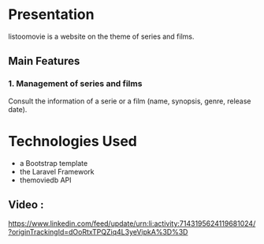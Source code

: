 # Presentation

listoomovie is a website on the theme of series and films.

## Main Features

### 1. Management of series and films

Consult the information of a serie or a film (name, synopsis, genre, release date).

# Technologies Used

- a Bootstrap template
- the Laravel Framework
- themoviedb API

## Video :
https://www.linkedin.com/feed/update/urn:li:activity:7143195624119681024/?originTrackingId=dOoRtxTPQZiq4L3yeVipkA%3D%3D


